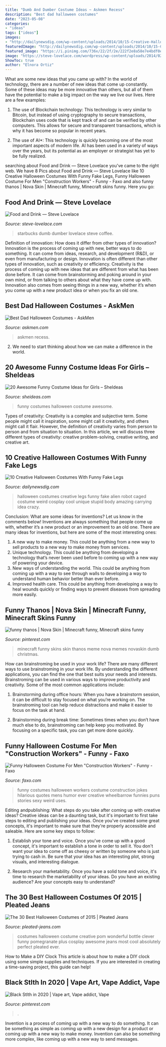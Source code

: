 ```yaml
---
title: "Dumb And Dumber Costume Ideas ~ Askmen Recess"
description: "Best dad halloween costumes"
date: "2023-05-08"
categories:
- "ideas"
tags: ["ideas"]
images:
- "http://dailynewsdig.com/wp-content/uploads/2014/10/15-Creative-Halloween-Costumes-With-Funny-Fake-Legs-4.jpg"
featuredImage: "http://dailynewsdig.com/wp-content/uploads/2014/10/15-Creative-Halloween-Costumes-With-Funny-Fake-Legs-4.jpg"
featured_image: "https://i.pinimg.com/736x/22/2f/2e/222f2e8a58e7e4bdf0e3c8f9f9b53f29.jpg"
image: "https://steve-lovelace.com/wordpress/wp-content/uploads/2014/02/dumb-and-dumber-starbucks-520x245.png"
ShowToc: true
author: "Elnora Ortiz"
---
```



What are some new ideas that you came up with?
In the world of technology, there are a number of new ideas that come up constantly. Some of these ideas may be more innovative than others, but all of them have the potential to make a big impact on the way we live our lives. Here are a few examples:
1. The use of Blockchain technology: This technology is very similar to Bitcoin, but instead of using cryptography to secure transactions, Blockchain uses code that is kept track of and can be verified by other computers. This allows for secure and transparent transactions, which is why it has become so popular in recent years.

2. The use of AI*: This technology is quickly becoming one of the most important aspects of modern life. AI has been used in a variety of ways over the years, but its potential as an employer or strategist has yet to be fully realized.

	

		
searching about Food and Drink — Steve Lovelace you've came to the right web. We have 8 Pics about Food and Drink — Steve Lovelace like 10 Creative Halloween Costumes With Funny Fake Legs, Funny Halloween Costume For Men &quot;Construction Workers&quot; - Funny - Faxo and also funny thanos | Nova Skin | Minecraft funny, Minecraft skins funny. Here you go:
		
    
## Food And Drink — Steve Lovelace

<img loading=lazy src="https://steve-lovelace.com/wordpress/wp-content/uploads/2014/02/dumb-and-dumber-starbucks-520x245.png" onerror="this.onerror=null;this.src='https://tse3.mm.bing.net/th?id=OIP.3HkoBleq7ucPnEPsn1DUOQHaDf&amp;pid=15.1';" alt="Food and Drink — Steve Lovelace">

_Source: steve-lovelace.com_

>starbucks dumb dumber lovelace steve coffee. 

	

Definition of innovation: How does it differ from other types of innovation?
Innovation is the process of coming up with new, better ways to do something. It can come from ideas, research, and development (R&D), or even from manufacturing or design. Innovation is often different than other types of innovation, such as creativity or efficiency.
Creativity is the process of coming up with new ideas that are different from what has been done before. It can come from brainstorming and poking around in your own mind, or from talking to others about what they have come up with. Innovation also comes from seeing things in a new way, whether it’s when you come up with a new product idea or when you fix an old one.

    
## Best Dad Halloween Costumes - AskMen

<img loading=lazy src="https://images.askmen.com/1080x540/2015/10/29-124143-best_dad_halloween_costumes.jpg" onerror="this.onerror=null;this.src='https://tse2.mm.bing.net/th?id=OIP.9HCFLVT_YPpYn0qw_jbR1gHaDt&amp;pid=15.1';" alt="Best Dad Halloween Costumes - AskMen">

_Source: askmen.com_

>askmen recess. 

	

2. We need to start thinking about how we can make a difference in the world.

    
## 20 Awesome Funny Costume Ideas For Girls – SheIdeas

<img loading=lazy src="https://www.sheideas.com/wp-content/uploads/2017/05/Funny-Halloween-Costumes-Ideas.jpg" onerror="this.onerror=null;this.src='https://tse1.mm.bing.net/th?id=OIP.zQh3lhP1lAZraEH75hnrGQHaKp&amp;pid=15.1';" alt="20 Awesome Funny Costume Ideas for Girls – SheIdeas">

_Source: sheideas.com_

>funny costumes halloween costume awesome. 

	

Types of creativity:
Creativity is a complex and subjective term. Some people might call it inspiration, some might call it creativity, and others might call it flair. However, the definition of creativity varies from person to person and from situation to situation. In this article, we will discuss three different types of creativity: creative problem-solving, creative writing, and creative art.

    
## 10 Creative Halloween Costumes With Funny Fake Legs

<img loading=lazy src="http://dailynewsdig.com/wp-content/uploads/2014/10/15-Creative-Halloween-Costumes-With-Funny-Fake-Legs-4.jpg" onerror="this.onerror=null;this.src='https://tse2.mm.bing.net/th?id=OIP.wywceyIzF9CxzKsvLVgaqQHaLH&amp;pid=15.1';" alt="10 Creative Halloween Costumes With Funny Fake Legs">

_Source: dailynewsdig.com_

>halloween costumes creative legs funny fake alien robot caged costume weird cosplay cool unique stupid body amazing carrying idea crazy. 

	

Conclusion: What are some ideas for inventions? Let us know in the comments below!
Inventions are always something that people come up with, whether it’s a new product or an improvement to an old one. There are many ideas for inventions, but here are some of the most interesting ones:
1. A new way to make money. This could be anything from a new way to sell products to a new way to make money from services.
2. Unique technology. This could be anything from developing a technology that’s never been used before to coming up with a new way of powering your device.
3. New ways of understanding the world. This could be anything from coming up with a way to see through walls to developing a way to understand human behavior better than ever before. 
4. Improved health care. This could be anything from developing a way to heal wounds quickly or finding ways to prevent diseases from spreading more easily.

    
## Funny Thanos | Nova Skin | Minecraft Funny, Minecraft Skins Funny

<img loading=lazy src="https://i.pinimg.com/736x/22/2f/2e/222f2e8a58e7e4bdf0e3c8f9f9b53f29.jpg" onerror="this.onerror=null;this.src='https://tse1.mm.bing.net/th?id=OIP.4uQqu1QQ0fYWx8kizt8NxQAAAA&amp;pid=15.1';" alt="funny thanos | Nova Skin | Minecraft funny, Minecraft skins funny">

_Source: pinterest.com_

>minecraft funny skins skin thanos meme nova memes novaskin dumb christmas. 

	

How can brainstroming be used in your work life?
There are many different ways to use brainstroming in your work life. By understanding the different applications, you can find the one that best suits your needs and interests. Brainstroming can be used in various ways to improve productivity and creativity. Some of the most common applications include:
1) Brainstorming during office hours: When you have a brainstorm session, it can be difficult to stay focused on what you’re working on. The brainstroming tool can help reduce distractions and make it easier to focus on the task at hand.

2) Brainstorming during break time: Sometimes times when you don’t have much else to do, brainstroming can help keep you motivated. By focusing on a specific task, you can get more done quickly.

    
## Funny Halloween Costume For Men &quot;Construction Workers&quot; - Funny - Faxo

<img loading=lazy src="https://d28mt5n9lkji5m.cloudfront.net/i/WsYXp7PSHA.png" onerror="this.onerror=null;this.src='https://tse2.mm.bing.net/th?id=OIP.YVRcL-ylFnsiMUaHczyWuQAAAA&amp;pid=15.1';" alt="Funny Halloween Costume For Men &quot;Construction Workers&quot; - Funny - Faxo">

_Source: faxo.com_

>funny costumes halloween workers costume construction jokes hilarious quotes mens humor ever creative wheelbarrow funnies puns stories sexy weird uses. 

	

Editing andpublishing: What steps do you take after coming up with creative ideas?
Creative ideas can be a daunting task, but it's important to first take steps to editing and publishing your ideas. Once you've created some great concepts, it's important to make sure that they're properly accessible and saleable. Here are some key steps to follow:
1. Establish your tone and voice. Once you've come up with a good concept, it's important to establish a tone in order to sell it. You don't want your idea to come off as cheesy or written by someone who is just trying to cash in. Be sure that your idea has an interesting plot, strong visuals, and interesting dialogue.

2. Research your marketability. Once you have a solid tone and voice, it's time to research the marketability of your ideas. Do you have an existing audience? Are your concepts easy to understand?

    
## The 30 Best Halloween Costumes Of 2015 | Pleated Jeans

<img loading=lazy src="http://www.pleated-jeans.com/wp-content/uploads/2015/11/tumblr_nx04q7bpP51qzgpw5o6_1280-1.jpg" onerror="this.onerror=null;this.src='https://tse1.mm.bing.net/th?id=OIP.lCC6ntL51JAwJCAG7bRbOQHaNX&amp;pid=15.1';" alt="The 30 Best Halloween Costumes of 2015 | Pleated Jeans">

_Source: pleated-jeans.com_

>costumes halloween costume creative pom wonderful bottle clever funny pomegranate plus cosplay awesome jeans most cool absolutely perfect pleated ever. 

	

How to Make a DIY Clock
This article is about how to make a DIY clock using some simple supplies and techniques. If you are interested in creating a time-saving project, this guide can help!

    
## Black Stlth In 2020 | Vape Art, Vape Addict, Vape

<img loading=lazy src="https://i.pinimg.com/736x/89/e8/e8/89e8e82dca76bc0bc45eae9f6416b6df.jpg" onerror="this.onerror=null;this.src='https://tse4.mm.bing.net/th?id=OIP.EZpEd4UZ9yvJHJgQyXjIgAHaJ3&amp;pid=15.1';" alt="Black Stlth in 2020 | Vape art, Vape addict, Vape">

_Source: pinterest.com_

>. 

	

Invention is a process of coming up with a new way to do something. It can be something as simple as coming up with a new design for a product or coming up with a new way to make money. Invention can also be something more complex, like coming up with a new way to send messages.

